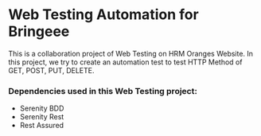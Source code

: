 # Web Testing Automation for Bringeee

This is a collaboration project of Web Testing on HRM Oranges Website. In this project, we try to create an automation test to test HTTP Method of GET, POST, PUT, DELETE.


### Dependencies used in this Web Testing project:
- Serenity BDD
- Serenity Rest
- Rest Assured
